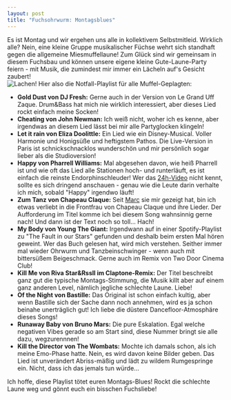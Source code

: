 ```yaml
---
layout: post
title: "Fuchsohrwurm: Montagsblues"
---
```


Es ist Montag und wir ergehen uns alle in kollektivem Selbstmitleid. 
Wirklich alle? Nein, eine kleine Gruppe musikalischer Füchse wehrt sich standhaft gegen die allgemeine Miesmuffellaune! 
Zum Glück sind wir gemeinsam in diesem Fuchsbau und können unsere eigene kleine Gute-Laune-Party feiern - mit Musik, die zumindest mir immer ein Lächeln auf's Gesicht zaubert!  
![Lachen!](http://farm8.staticflickr.com/7339/12289385053_4848dcaf9c_c.jpg)
Hier also die Notfall-Playlist für alle Muffel-Geplagten:

* **Gold Dust von DJ Fresh:** Gerne auch in der Version von Le Grand Uff Zaque. Drum&Bass hat mich nie wirklich interessiert, aber dieses Lied rockt einfach meine Socken!  
* **Cheating von John Newman:** Ich weiß nicht, woher ich es kenne, aber irgendwas an diesem Lied lässt bei mir alle Partyglocken klingeln!  
* **Let it rain von Eliza Doolittle:** Ein Lied wie ein Disney-Musical. Voller Harmonie und Honigsüße und heftigstem Pathos. Die Live-Version in Paris ist schnickschnacklos wunderschön und mir persönlich sogar lieber als die Studioversion!  
* **Happy von Pharrell Williams:** Mal abgesehen davon, wie heiß Pharrell ist und wie oft das Lied alle Stationen hoch- und runterläuft, es ist einfach die reinste Endorphinschleuder! Wer das [24h-Video](http://24hoursofhappy.com/) nicht kennt, sollte es sich dringend anschauen - genau wie die Leute darin verhalte ich mich, sobald "Happy" irgendwo läuft!  
* **Zum Tanz von Chapeau Claque:** Seit [Marc](http://atmochrom.com/) sie mir gezeigt hat, bin ich etwas verliebt in die Frontfrau von Chapeau Claque und ihre Lieder. Der Aufforderung im Titel komme ich bei diesem Song wahnsinnig gerne nach! Und dann ist der Text noch so toll... Hach!  
* **My Body von Young The Giant:** Irgendwann auf in einer Spotify-Playlist zu "The Fault in our Stars" gefunden und deshalb beim ersten Mal hören geweint. Wer das Buch gelesen hat, wird mich verstehen. Seither immer mal wieder Ohrwurm und Tanzbeinschwinger - wenn auch mit bittersüßem Beigeschmack. Gerne auch im Remix von Two Door Cinema Club!  
* **Kill Me von Riva Star&Rssll im Claptone-Remix:** Der Titel beschreibt ganz gut die typische Montags-Stimmung, die Musik killt aber auf einem ganz anderen Level, nämlich jegliche schlechte Laune. Liebe!  
* **Of the Night von Bastille:** Das Original ist schon einfach kultig, aber wenn Bastille sich der Sache dann noch annehmen, wird es ja schon beinahe unerträglich gut! Ich liebe die düstere Dancefloor-Atmosphäre dieses Songs!  
* **Runaway Baby von Bruno Mars:** Die pure Eskalation. Egal welche negativen Vibes gerade so am Start sind, diese Nummer bringt sie alle dazu, wegzurennnen!  
* **Kill the Director von The Wombats:** Mochte ich damals schon, als ich meine Emo-Phase hatte. Nein, es wird davon keine Bilder geben. Das Lied ist unverändert Abriss-mäßig und lädt zu wildem Rumgespringe ein. Nicht, dass ich das jemals tun würde...  

Ich hoffe, diese Playlist tötet euren Montags-Blues! Rockt die schlechte Laune weg und gönnt euch ein bisschen Fuchsliebe!